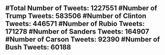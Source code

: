 #Total Number of Tweets: 1227551 
#Number of Trump Tweets: 583506
#Number of Clinton Tweets: 446571
#Number of Rubio Tweets: 171278
#Number of Sanders Tweets: 164907
#Number of Carson Tweets: 92390
#Number of Bush Tweets: 60188
---
